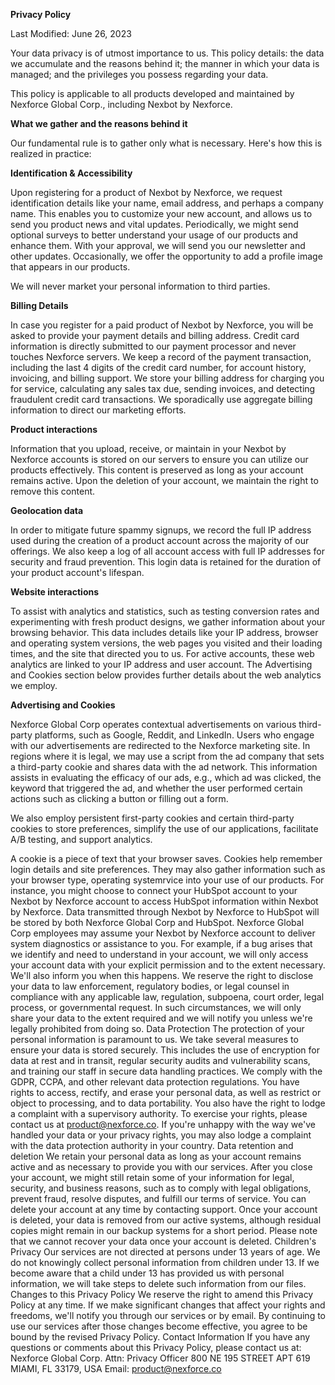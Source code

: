 **Privacy Policy**

Last Modified: June 26, 2023

Your data privacy is of utmost importance to us. This policy details: the data we accumulate and the reasons behind it; the manner in which your data is managed; and the privileges you possess regarding your data.

This policy is applicable to all products developed and maintained by Nexforce Global Corp., including Nexbot by Nexforce.

**What we gather and the reasons behind it**

Our fundamental rule is to gather only what is necessary. Here's how this is realized in practice:

**Identification & Accessibility**

Upon registering for a product of Nexbot by Nexforce, we request identification details like your name, email address, and perhaps a company name. This enables you to customize your new account, and allows us to send you product news and vital updates. Periodically, we might send optional surveys to better understand your usage of our products and enhance them. With your approval, we will send you our newsletter and other updates. Occasionally, we offer the opportunity to add a profile image that appears in our products.

We will never market your personal information to third parties.

**Billing Details**

In case you register for a paid product of Nexbot by Nexforce, you will be asked to provide your payment details and billing address. Credit card information is directly submitted to our payment processor and never touches Nexforce servers. We keep a record of the payment transaction, including the last 4 digits of the credit card number, for account history, invoicing, and billing support. We store your billing address for charging you for service, calculating any sales tax due, sending invoices, and detecting fraudulent credit card transactions. We sporadically use aggregate billing information to direct our marketing efforts.

**Product interactions**

Information that you upload, receive, or maintain in your Nexbot by Nexforce accounts is stored on our servers to ensure you can utilize our products effectively. This content is preserved as long as your account remains active. Upon the deletion of your account, we maintain the right to remove this content.

**Geolocation data**

In order to mitigate future spammy signups, we record the full IP address used during the creation of a product account across the majority of our offerings. We also keep a log of all account access with full IP addresses for security and fraud prevention. This login data is retained for the duration of your product account's lifespan.

**Website interactions**

To assist with analytics and statistics, such as testing conversion rates and experimenting with fresh product designs, we gather information about your browsing behavior. This data includes details like your IP address, browser and operating system versions, the web pages you visited and their loading times, and the site that directed you to us. For active accounts, these web analytics are linked to your IP address and user account. The Advertising and Cookies section below provides further details about the web analytics we employ.

**Advertising and Cookies**

Nexforce Global Corp operates contextual advertisements on various third-party platforms, such as Google, Reddit, and LinkedIn. Users who engage with our advertisements are redirected to the Nexforce marketing site. In regions where it is legal, we may use a script from the ad company that sets a third-party cookie and shares data with the ad network. This information assists in evaluating the efficacy of our ads, e.g., which ad was clicked, the keyword that triggered the ad, and whether the user performed certain actions such as clicking a button or filling out a form.

We also employ persistent first-party cookies and certain third-party cookies to store preferences, simplify the use of our applications, facilitate A/B testing, and support analytics.

A cookie is a piece of text that your browser saves. Cookies help remember login details and site preferences. They may also gather information such as your browser type, operating systemrvice into your use of our products. For instance, you might choose to connect your HubSpot account to your Nexbot by Nexforce account to access HubSpot information within Nexbot by Nexforce. Data transmitted through Nexbot by Nexforce to HubSpot will be stored by both Nexforce Global Corp and HubSpot.
Nexforce Global Corp employees may assume your Nexbot by Nexforce account to deliver system diagnostics or assistance to you. For example, if a bug arises that we identify and need to understand in your account, we will only access your account data with your explicit permission and to the extent necessary. We'll also inform you when this happens.
We reserve the right to disclose your data to law enforcement, regulatory bodies, or legal counsel in compliance with any applicable law, regulation, subpoena, court order, legal process, or governmental request. In such circumstances, we will only share your data to the extent required and we will notify you unless we're legally prohibited from doing so.
Data Protection
The protection of your personal information is paramount to us. We take several measures to ensure your data is stored securely. This includes the use of encryption for data at rest and in transit, regular security audits and vulnerability scans, and training our staff in secure data handling practices.
We comply with the GDPR, CCPA, and other relevant data protection regulations. You have rights to access, rectify, and erase your personal data, as well as restrict or object to processing, and to data portability. You also have the right to lodge a complaint with a supervisory authority.
To exercise your rights, please contact us at product@nexforce.co. If you're unhappy with the way we've handled your data or your privacy rights, you may also lodge a complaint with the data protection authority in your country.
Data retention and deletion
We retain your personal data as long as your account remains active and as necessary to provide you with our services. After you close your account, we might still retain some of your information for legal, security, and business reasons, such as to comply with legal obligations, prevent fraud, resolve disputes, and fulfill our terms of service.
You can delete your account at any time by contacting support. Once your account is deleted, your data is removed from our active systems, although residual copies might remain in our backup systems for a short period. Please note that we cannot recover your data once your account is deleted.
Children's Privacy
Our services are not directed at persons under 13 years of age. We do not knowingly collect personal information from children under 13. If we become aware that a child under 13 has provided us with personal information, we will take steps to delete such information from our files.
Changes to this Privacy Policy
We reserve the right to amend this Privacy Policy at any time. If we make significant changes that affect your rights and freedoms, we'll notify you through our services or by email. By continuing to use our services after those changes become effective, you agree to be bound by the revised Privacy Policy.
Contact Information
If you have any questions or comments about this Privacy Policy, please contact us at:
Nexforce Global Corp.
Attn: Privacy Officer
800 NE 195 STREET APT 619 MIAMI, FL 33179, USA
Email: product@nexforce.co
